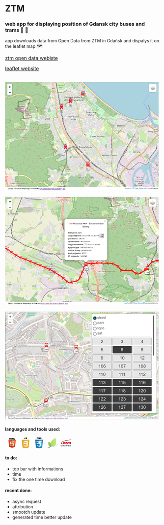 # ZTM
### web app for displaying position of Gdansk city buses and trams 🚌 🚊


app downloads data from Open Data from ZTM in Gdańsk and dispalys it on the leaflet map  🗺

<a target="_blank" style="font-size:16px" href="https://ckan.multimediagdansk.pl/dataset/tristar">ztm open data webiste</a>

<a target="_blank" style="font-size:16px" href="https://leafletjs.com/">leaflet website</a>


<img style="margin-top:20px;" alt="map1" width="500px" height="350px" src="static/images/showcase1.png" />

<img style="margin-top:20px;" alt="map1" width="500px" height="350px" src="static/images/showcase2.png" />

<img style="margin-top:20px;" alt="map1" width="500px" height="350px" src="static/images/showcase3.png" />

#### languages and tools used:
<img style="margin-left:5px;" alt="icon" width="35px" height="35px" src="static/images/html.png" />

<img style="margin-left:5px;" alt="icon" width="35px" height="35px" src="static/images/js.png" />

<img style="margin-left:5px;" alt="icon" width="35px" height="35px" src="static/images/css.png" />

<img style="margin-left:5px;" alt="icon" width="35px" height="35px" src="static/images/leaflet.png" />

<img style="margin-left:5px;" alt="icon" width="35px" height="35px" src="static/images/ztm.png" />

#### to do:
* top bar with informations
* time
* fix the one time download

#### recent done:
* async request
* attribution
* smootch update
* generated time better update
